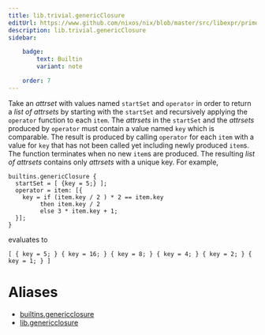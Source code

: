 ```yaml
---
title: lib.trivial.genericClosure
editUrl: https://www.github.com/nixos/nix/blob/master/src/libexpr/primops.cc
description: lib.trivial.genericClosure
sidebar:

    badge:
        text: Builtin
        variant: note

    order: 7
---
```


Take an *attrset* with values named `startSet` and `operator` in order to
return a *list of attrsets* by starting with the `startSet` and recursively
applying the `operator` function to each `item`. The *attrsets* in the
`startSet` and the *attrsets* produced by `operator` must contain a value
named `key` which is comparable. The result is produced by calling `operator`
for each `item` with a value for `key` that has not been called yet including
newly produced `item`s. The function terminates when no new `item`s are
produced. The resulting *list of attrsets* contains only *attrsets* with a
unique key. For example,

```
builtins.genericClosure {
  startSet = [ {key = 5;} ];
  operator = item: [{
    key = if (item.key / 2 ) * 2 == item.key
         then item.key / 2
         else 3 * item.key + 1;
  }];
}
```
evaluates to
```
[ { key = 5; } { key = 16; } { key = 8; } { key = 4; } { key = 2; } { key = 1; } ]
```


# Aliases

- [builtins.genericclosure](/nix-doc-comments/reference/builtins/builtins-genericclosure)
- [lib.genericclosure](/nix-doc-comments/reference/lib/lib-genericclosure)


